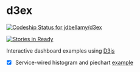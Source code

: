 d3ex
====

[ ![Codeship Status for jdbellamy/d3ex](https://codeship.com/projects/e20bcb50-70a2-0132-8828-465f6b223ee2/status?branch=master)](https://codeship.com/projects/54534)

[![Stories in Ready](https://badge.waffle.io/jdbellamy/d3ex.svg?label=ready&title=Ready)](http://waffle.io/jdbellamy/d3ex)

Interactive dashboard examples using [D3js](http://d3js.org)

- [x] Service-wired histogram and piechart [example](http://d3ex.herokuapp.com)

